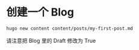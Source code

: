 # 创建一个 Blog

```sh
hugo new content content/posts/my-first-post.md
```

请注意把 Blog 里的 Draft 修改为 True
 
